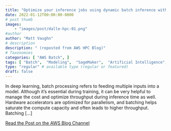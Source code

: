 ```yaml
---
title: "Optimize your inference jobs using dynamic batch inference with TorchServe on Amazon SageMaker"
date: 2022-01-12T00:00:00-0800
# post thumb
images:
    - "images/post/dalle-hpc-01.png"
#author
author: "Matt Vaughn"
# description
description: " (reposted from AWS HPC Blog)"
# Taxonomies
categories: [ "AWS Batch", ]
tags: [ "Batch",  "Modeling",  "SageMaker",  "Artificial Intelligence",  "hpcblog", ]
type: "regular" # available type (regular or featured)
draft: false
---
```


In deep learning, batch processing refers to feeding multiple inputs into a model. Although it’s essential during training, it can be very helpful to manage the cost and optimize throughput during inference time as well. Hardware accelerators are optimized for parallelism, and batching helps saturate the compute capacity and often leads to higher throughput. Batching […]

<a href="https://aws.amazon.com/blogs/machine-learning/optimize-your-inference-jobs-using-dynamic-batch-inference-with-torchserve-on-amazon-sagemaker/" class="btn btn-primary btn-lg active" role="button" aria-pressed="true" style="margin-top: 8px;">Read the Post on the AWS Blog Channel</a>